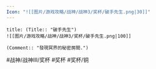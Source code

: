 ```yaml
---
Icon: "![[图片/游戏攻略/战神/战神3/奖杯/破手先生.png|30]]"
---
```

```ad-common-bronze-trophy
title: (Title:: "破手先生")
![[图片/游戏攻略/战神/战神3/奖杯/破手先生.png|100]]

(Comment:: "發現冥界的秘密房間.")
```

#战神/战神III/奖杯 #奖杯 #奖杯/铜
